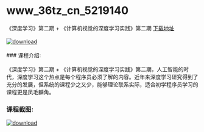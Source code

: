 # www_36tz_cn_5219140
《深度学习》第二期 + 《计算机视觉的深度学习实践》第二期
[下载地址](http://www.36tz.cn/article/5219140 "下载地址")
<br/></br>[![download](http://36tz.cn/muke_img/2021_03_1-85-300x239.png "下载地址")](http://www.36tz.cn/article/5219140 "下载地址")
<br/></br>### 课程介绍:<br/></br>《深度学习》第二期 + 《计算机视觉的深度学习实践》第二期，人工智能的时代，深度学习这个热点是每个程序员必须了解的内容。近年来深度学习研究得到了充分的发展，但系统的课程少之又少，能够理论联系实际，适合初学程序员学习的课程更是凤毛麟角。

### 课程截图:
[![download](http://36tz.cn/muke_img/2021_03_2-87.png "下载地址")](http://www.36tz.cn/article/5219140 "下载地址")
